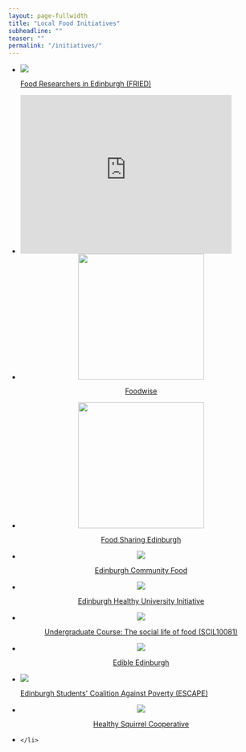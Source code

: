 ```yaml
---
layout: page-fullwidth
title: "Local Food Initiatives"
subheadline: ""
teaser: ""
permalink: "/initiatives/"
---
```


<div class="t30">
<ul class="small-block-grid-4">
    <li>
        <a href="http://www.sps.ed.ac.uk/research/research_centres/cross_school_research_clusters/food_researchers_in_edinburgh_fried"><img src="http://www.sps.ed.ac.uk/__data/assets/image/0003/164145/141112153220_69962.jpg" /></a>
        <p class="text-center">
            <a href="http://www.sps.ed.ac.uk/research/research_centres/cross_school_research_clusters/food_researchers_in_edinburgh_fried">Food Researchers in Edinburgh (FRIED)</a>
        </p>
    </li>
    <li>
        <div class="flex-video">
        <iframe width="420" height="315" src="https://www.youtube.com/embed/_wjPACwDyCA" frameborder="0" allowfullscreen></iframe>
    </div>
    </li>
    <li>
        <center>
            <img class="center" height="250" src="{{ site.urlimg }}foodwise.png" />
            <p class="text-center">
                <a href="http://foodwise.scot">Foodwise</a>
            </p>
        </center>
    </li>
    <li>
        <center>
            <img class="center" height="250" src="{{ site.urlimg }}food_sharing.png" />
            <p class="text-center">
                <a href="https://foodsharingedinburgh.wordpress.com">Food Sharing Edinburgh</a>
            </p>
        </center>
    </li>
</ul>
<ul class="small-block-grid-4">
    <li>
        <center><img class="center" src="{{ site.urlimg }}plate7-128.png" />
            <p> <a href="http://www.edinburghcommunityfood.org.uk">Edinburgh Community Food</a></p>
        </center>
    </li>
    <li>
        <center><img class="center" src="{{ site.urlimg }}plate7-128.png" />
            <p><a href="http://www.ed.ac.uk/staff-students/staff/enhancing-student-experience/initiatives/sep/healthy-university/whos-involved">Edinburgh Healthy University Initiative</a></p>
        </center>
    </li>
    <li>
        <center><img class="center" src="{{ site.urlimg }}plate7-128.png" />
            <p><a href="http://www.drps.ed.ac.uk/15-16/dpt/cxscil10081.htm">Undergraduate Course: The social life of food (SCIL10081)</a></p>
        </center>
    </li>
    <li>
        <center><img class="center" src="{{ site.urlimg }}plate7-128.png" />
            <p><a href="http://www.edible-edinburgh.org/">Edible Edinburgh</a></p>
        </center>
    </li>
</ul>
<ul class="small-block-grid-4">
    <li>
        <img class="center" src="{{ site.urlimg }}plate7-128.png" />
        <p class="text-center">
            <a href="https://www.facebook.com/edinburghescape">Edinburgh Students' Coalition Against Poverty (ESCAPE)</a>
        </p>
    </li>
    <li>
 <center>
            <img class="center" src="{{ site.urlimg }}plate7-128.png" />
            <p class="text-center">
                <a href="http://heartysquirreledinburgh.weebly.com/">Healthy Squirrel Cooperative</a>
            </p>
        </center>
    </li>
    <li>
       
    </li>
</ul>
</div>

<!-- a href="https://twitter.com/seasonedstudent?lang=en-gb%0Ahttp://theseasonedstudent.com/">Seasoned Students initiative at University of Aberdeen</a>
 — new Sociology course on food convened by Isabelle Darmon &amp; Niamh Moore
 — Marisa Wilson sits on steering committee
<a href="http://fifediet.co.uk/">Fife Diet</a> — Mike Small has done teaching for Ronan Bolton &amp; Steve Yearley previously
<a href="http://www.mrseelsgarden.org">Mr Seel's Garden (Liverpool)</a> — project that Chris Speed was involved with
 -->
